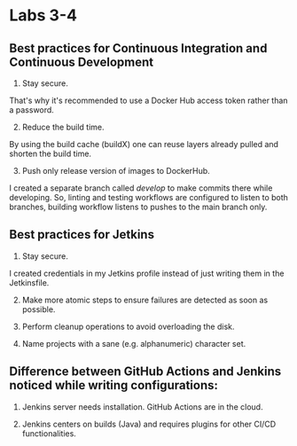 # Labs 3-4

## Best practices for Continuous Integration and Continuous Development

1. Stay secure.

That's why it's recommended to use a Docker Hub access token rather than a password.

2. Reduce the build time.

By using the build cache (buildX) one can reuse layers already pulled and shorten the build time.

3. Push only release version of images to DockerHub.

I created a separate branch called *develop* to make commits there while developing. So, linting and testing workflows are configured to listen to both branches, building workflow listens to pushes to the main branch only.

## Best practices for Jetkins

1. Stay secure.

I created credentials in my Jetkins profile instead of just writing them in the Jetkinsfile. 

2. Make more atomic steps to ensure failures are detected as soon as possible.

3. Perform cleanup operations to avoid overloading the disk.

4. Name projects with a sane (e.g. alphanumeric) character set.

## Difference between GitHub Actions and Jenkins noticed while writing configurations:

1. Jenkins server needs installation. GitHub Actions are in the cloud.

2. Jenkins centers on builds (Java) and requires plugins for other CI/CD functionalities.